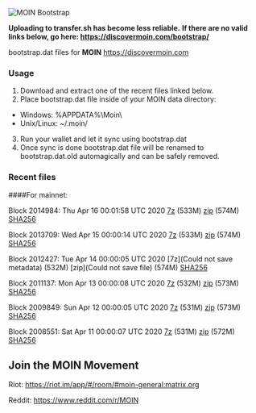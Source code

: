 ![MOIN Bootstrap](https://i.imgur.com/KjM1jMp.jpg)

**Uploading to transfer.sh has become less reliable.**
**If there are no valid links below, go here: https://discovermoin.com/bootstrap/**

bootstrap.dat files for **MOIN** https://discovermoin.com

### Usage

1. Download and extract one of the recent files linked below.
2. Place bootstrap.dat file inside of your MOIN data directory:
 - Windows: %APPDATA%\Moin\
 - Unix/Linux: ~/.moin/
3. Run your wallet and let it sync using bootstrap.dat
4. Once sync is done bootstrap.dat file will be renamed to bootstrap.dat.old automagically and can be safely removed.


### Recent files

####For mainnet:

Block 2014984: Thu Apr 16 00:01:58 UTC 2020 [7z]() (533M) [zip](https://transfer.sh/bv66Z/bootstrap.dat.20200416.zip) (574M) [SHA256](https://transfer.sh/w6hXf/sha256.txt)

Block 2013709: Wed Apr 15 00:00:14 UTC 2020 [7z](https://transfer.sh/yDcA5/bootstrap.dat.20200415.7z) (533M) [zip](https://transfer.sh/uCKK8/bootstrap.dat.20200415.zip) (574M) [SHA256](https://transfer.sh/9B0Bk/sha256.txt)

Block 2012427: Tue Apr 14 00:00:05 UTC 2020 [7z](Could not save metadata) (532M) [zip](Could not save file) (574M) [SHA256]()

Block 2011137: Mon Apr 13 00:00:08 UTC 2020 [7z](https://transfer.sh/UTaVw/bootstrap.dat.20200413.7z) (532M) [zip](https://transfer.sh/GW6ZO/bootstrap.dat.20200413.zip) (573M) [SHA256](https://transfer.sh/Vp9d2/sha256.txt)

Block 2009849: Sun Apr 12 00:00:05 UTC 2020 [7z]() (531M) [zip]() (573M) [SHA256]()

Block 2008551: Sat Apr 11 00:00:07 UTC 2020 [7z]() (531M) [zip]() (572M) [SHA256]()

## Join the MOIN Movement

Riot: https://riot.im/app/#/room/#moin-general:matrix.org

Reddit: https://www.reddit.com/r/MOIN
